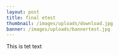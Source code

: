```yaml
---
layout: post
title: final etest
thumbnail: /images/uploads/download.jpg
banner: /images/uploads/bannertest.jpg
---
```

This is tet text
